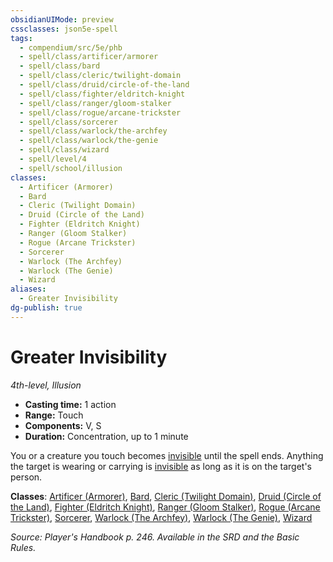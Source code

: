```yaml
---
obsidianUIMode: preview
cssclasses: json5e-spell
tags:
  - compendium/src/5e/phb
  - spell/class/artificer/armorer
  - spell/class/bard
  - spell/class/cleric/twilight-domain
  - spell/class/druid/circle-of-the-land
  - spell/class/fighter/eldritch-knight
  - spell/class/ranger/gloom-stalker
  - spell/class/rogue/arcane-trickster
  - spell/class/sorcerer
  - spell/class/warlock/the-archfey
  - spell/class/warlock/the-genie
  - spell/class/wizard
  - spell/level/4
  - spell/school/illusion
classes:
  - Artificer (Armorer)
  - Bard
  - Cleric (Twilight Domain)
  - Druid (Circle of the Land)
  - Fighter (Eldritch Knight)
  - Ranger (Gloom Stalker)
  - Rogue (Arcane Trickster)
  - Sorcerer
  - Warlock (The Archfey)
  - Warlock (The Genie)
  - Wizard
aliases:
  - Greater Invisibility
dg-publish: true
---
```

# Greater Invisibility
*4th-level, Illusion*  

- **Casting time:** 1 action
- **Range:** Touch
- **Components:** V, S
- **Duration:** Concentration, up to 1 minute

You or a creature you touch becomes [invisible](/3-Mechanics/CLI/rules/conditions.md#invisible) until the spell ends. Anything the target is wearing or carrying is [invisible](/3-Mechanics/CLI/rules/conditions.md#invisible) as long as it is on the target's person.

**Classes**: [Artificer (Armorer)](/Admin/CLI/classes/artificer-armorer-tce.md), [Bard](/Admin/CLI/classes/bard.md), [Cleric (Twilight Domain)](/Admin/CLI/classes/cleric-twilight-domain-tce.md), [Druid (Circle of the Land)](/Admin/CLI/classes/druid-circle-of-the-land.md), [Fighter (Eldritch Knight)](/Admin/CLI/classes/fighter-eldritch-knight.md), [Ranger (Gloom Stalker)](/Admin/CLI/classes/ranger-gloom-stalker-xge.md), [Rogue (Arcane Trickster)](/Admin/CLI/classes/rogue-arcane-trickster.md), [Sorcerer](/Admin/CLI/classes/sorcerer.md), [Warlock (The Archfey)](/Admin/CLI/classes/warlock-the-archfey.md), [Warlock (The Genie)](/Admin/CLI/classes/warlock-the-genie-tce.md), [Wizard](/Admin/CLI/classes/wizard.md)

*Source: Player's Handbook p. 246. Available in the SRD and the Basic Rules.*
